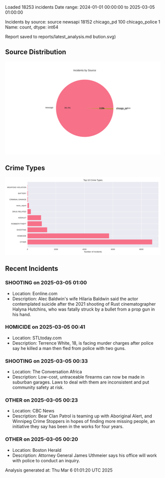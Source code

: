 
Loaded 18253 incidents
Date range: 2024-01-01 00:00:00 to 2025-03-05 01:00:00

Incidents by source:
source
newsapi           18152
chicago_pd          100
chicago_police        1
Name: count, dtype: int64

Report saved to reports/latest_analysis.md
bution.svg)

## Source Distribution
![Source Distribution](images/source_distribution.svg)

## Crime Types
![Crime Types](images/crime_types.svg)

## Recent Incidents

### SHOOTING on 2025-03-05 01:00
- Location: Eonline.com
- Description: Alec Baldwin's wife Hilaria Baldwin said the actor contemplated suicide after the 2021 shooting of Rust cinematographer Halyna Hutchins, who was fatally struck by a bullet from a prop gun in his hand.


### HOMICIDE on 2025-03-05 00:41
- Location: STLtoday.com
- Description: Terrence White, 18, is facing murder charges after police say he killed a man then fled from police with two guns.


### SHOOTING on 2025-03-05 00:33
- Location: The Conversation Africa
- Description: Low-cost, untraceable firearms can now be made in suburban garages. Laws to deal with them are inconsistent and put community safety at risk.


### OTHER on 2025-03-05 00:23
- Location: CBC News
- Description: Bear Clan Patrol is teaming up with Aboriginal Alert, and Winnipeg Crime Stoppers in hopes of finding more missing people, an initiative they say has been in the works for four years.


### OTHER on 2025-03-05 00:20
- Location: Boston Herald
- Description: Attorney General James Uthmeier says his office will work with police to conduct an inquiry.

Analysis generated at: Thu Mar  6 01:01:20 UTC 2025
